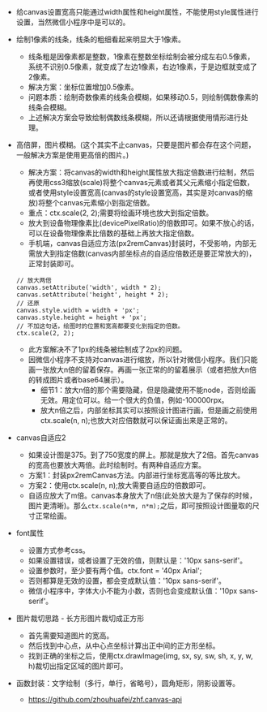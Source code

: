 * 给canvas设置宽高只能通过width属性和height属性，不能使用style属性进行设置，当然微信小程序中是可以的。

* 绘制1像素的线条，线条的粗细看起来明显大于1像素。
    - 线条粗是因像素都是整数，1像素在整数坐标绘制会被分成左右0.5像素，系统不识别0.5像素，就变成了左边1像素，右边1像素，于是边框就变成了2像素。
    - 解决方案：坐标位置增加0.5像素。
    - 问题本质：绘制奇数像素的线条会模糊，如果移动0.5，则绘制偶数像素的线条会模糊。
    - 上述解决方案会导致绘制偶数线条模糊，所以还请根据使用情形进行处理。

* 高倍屏，图片模糊。(这个其实不止canvas，只要是图片都会存在这个问题，一般解决方案是使用更高倍的图片。)
    - 解决方案：将canvas的width和height属性放大指定倍数进行绘制，然后再使用css3缩放(scale)将整个canvas元素或者其父元素缩小指定倍数，或者使用style设置宽高(canvas的style设置宽高，其实是对canvas的缩放)将整个canvas元素缩小到指定倍数。
    - 重点：ctx.scale(2, 2);需要将绘画环境也放大到指定倍数。
    - 放大到设备物理像素比(devicePixelRatio)的倍数即可。如果不放心的话，可以在设备物理像素比倍数的基础上再放大指定倍数。
    - 手机端，canvas自适应方法(px2remCanvas)封装时，不受影响，内部无需放大到指定倍数(canvas内部坐标点的自适应倍数还是要正常放大的)，正常封装即可。
    ```
    // 放大两倍
    canvas.setAttribute('width', width * 2);
    canvas.setAttribute('height', height * 2);
    // 还原
    canvas.style.width = width + 'px';
    canvas.style.height = height + 'px';
    // 不加这句话，绘图时的位置和宽高都要变化到指定的倍数。
    ctx.scale(2, 2);
    ```
    - 此方案解决不了1px的线条被绘制成了2px的问题。
    - 因微信小程序不支持对canvas进行缩放，所以针对微信小程序。我们只能画一张放大n倍的留着保存。再画一张正常的的留着展示（或者把放大n倍的转成图片或者base64展示）。
        - 细节1：放大n倍的那个需要隐藏，但是隐藏使用不能node，否则绘画无效。用定位可以。给一个很大的负值，例如-100000rpx。
        - 放大n倍之后，内部坐标其实可以按照设计图进行画，但是画之前使用ctx.scale(n, n);也放大对应倍数就可以保证画出来是正常的。

* canvas自适应2
    - 如果设计图是375。到了750宽度的屏上。那就是放大了2倍。首先canvas的宽高也要放大两倍。此时绘制时。有两种自适应方案。
    - 方案1：封装px2remCanvas方法。内部进行坐标宽高等的等比放大。
    - 方案2：使用ctx.scale(n, n);放大需要自适应的倍数即可。
    - 自适应放大了m倍。canvas本身放大了n倍(此处放大是为了保存的时候，图片更清晰)。那么```ctx.scale(n*m, n*m);```之后，即可按照设计图量取的尺寸正常绘画。

* font属性
    - 设置方式参考css。
    - 如果设置错误，或者设置了无效的值，则默认是：'10px sans-serif'。
    - 设置参数时，至少要有两个值。ctx.font = '40px Arial';
    - 否则都算是无效的设置，都会变成默认值：'10px sans-serif'。
    - 微信小程序中，字体大小不能为小数，否则也会变成默认值：'10px sans-serif'。

* 图片裁切思路 - 长方形图片裁切成正方形
    - 首先需要知道图片的宽高。
    - 然后找到中心点，从中心点坐标计算出正中间的正方形坐标。
    - 找到正确的坐标之后，使用ctx.drawImage(img, sx, sy, sw, sh, x, y, w, h)裁切出指定区域的图片即可。

* 函数封装：文字绘制（多行，单行，省略号），圆角矩形，阴影设置等。
    - https://github.com/zhouhuafei/zhf.canvas-api
